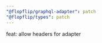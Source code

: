 ```yaml
---
"@flopflip/graphql-adapter": patch
"@flopflip/types": patch
---
```


feat: allow headers for adapter
